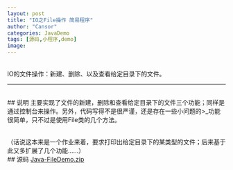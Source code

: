```yaml
---
layout: post
title: "IO之File操作 简易程序"
author: "Cansor"
categories: JavaDemo
tags: [源码,小程序,demo]
image:
---
```


<br>
IO的文件操作：新建、删除、以及查看给定目录下的文件。

***

<br>
## 说明
主要实现了文件的新建，删除和查看给定目录下的文件三个功能；同样是通过控制台来操作。另外，代码写得不是很严谨，还是存在一些小问题的>_<!    

功能很简单，只不过是使用File类的几个方法。

<br>
（话说这本来是一个作业来着，要求打印出给定目录下的某类型的文件；后来基于此又多扩展了几个功能......）

<br>
## 源码
<line>
<a href="{{ site.github.url }}/assets/code-java/Java-FileDemo.zip">Java-FileDemo.zip</a>
</line>

<br><br><br><br>

